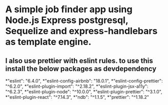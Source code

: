 # A simple job finder app using Node.js Express postgresql, Sequelize and express-handlebars as template engine.
## I also use prettier with eslint rules. to use this install the below packages as devdependency

*"eslint": "6.4.0",
*"eslint-config-airbnb": "18.0.1",
*"eslint-config-prettier": "^6.2.0",
*"eslint-plugin-import": "^2.18.2",
*"eslint-plugin-jsx-a11y": "^6.2.3",
*"eslint-plugin-node": "^10.0.0",
*"eslint-plugin-prettier": "^3.1.0",
*"eslint-plugin-react": "^7.14.3",
*"ndb": "^1.1.5",
*"prettier": "^1.18.2"
